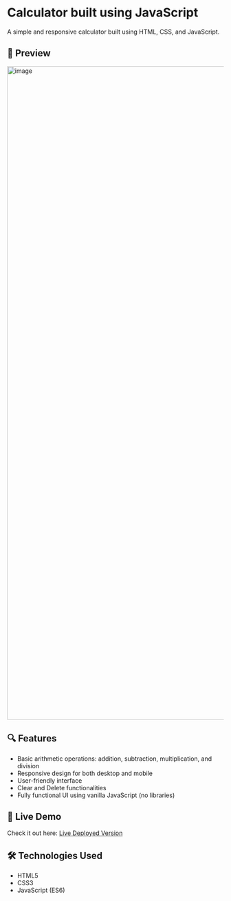 # Calculator built using JavaScript

A simple and responsive calculator built using HTML, CSS, and JavaScript.

## 📸 Preview

<img width="2880" height="1520" alt="image" src="https://github.com/user-attachments/assets/35558eb2-6150-4890-850d-e397f0ec61b8" />

## 🔍 Features

- Basic arithmetic operations: addition, subtraction, multiplication, and division  
- Responsive design for both desktop and mobile  
- User-friendly interface  
- Clear and Delete functionalities  
- Fully functional UI using vanilla JavaScript (no libraries)

## 🚀 Live Demo

Check it out here: [Live Deployed Version](https://ajjay0604.github.io/Calculator-built-using-Javascript/)

## 🛠️ Technologies Used

- HTML5  
- CSS3  
- JavaScript (ES6)


